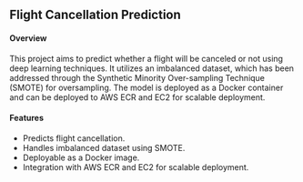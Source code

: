## Flight Cancellation Prediction


#### Overview

This project aims to predict whether a flight will be canceled or not using deep learning techniques. It utilizes an imbalanced dataset, which has been addressed through the Synthetic Minority Over-sampling Technique (SMOTE) for oversampling. The model is deployed as a Docker container and can be deployed to AWS ECR and EC2 for scalable deployment.


#### Features

- Predicts flight cancellation.
- Handles imbalanced dataset using SMOTE.
- Deployable as a Docker image.
- Integration with AWS ECR and EC2 for scalable deployment.


